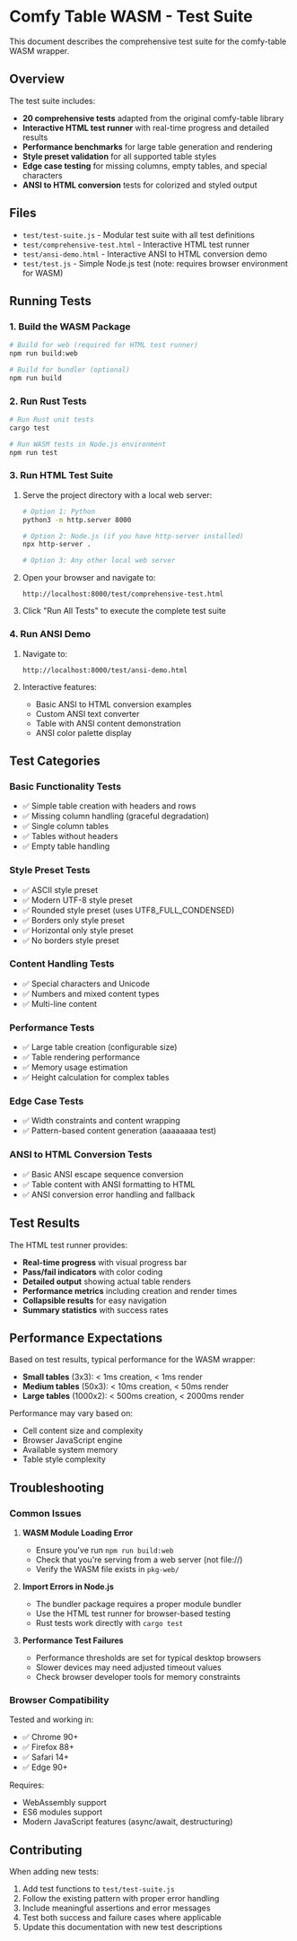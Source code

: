 # Comfy Table WASM - Test Suite

This document describes the comprehensive test suite for the comfy-table WASM wrapper.

## Overview

The test suite includes:
- **20 comprehensive tests** adapted from the original comfy-table library
- **Interactive HTML test runner** with real-time progress and detailed results
- **Performance benchmarks** for large table generation and rendering
- **Style preset validation** for all supported table styles
- **Edge case testing** for missing columns, empty tables, and special characters
- **ANSI to HTML conversion** tests for colorized and styled output

## Files

- `test/test-suite.js` - Modular test suite with all test definitions
- `test/comprehensive-test.html` - Interactive HTML test runner
- `test/ansi-demo.html` - Interactive ANSI to HTML conversion demo
- `test/test.js` - Simple Node.js test (note: requires browser environment for WASM)

## Running Tests

### 1. Build the WASM Package

```bash
# Build for web (required for HTML test runner)
npm run build:web

# Build for bundler (optional)
npm run build
```

### 2. Run Rust Tests

```bash
# Run Rust unit tests
cargo test

# Run WASM tests in Node.js environment
npm run test
```

### 3. Run HTML Test Suite

1. Serve the project directory with a local web server:
   ```bash
   # Option 1: Python
   python3 -m http.server 8000
   
   # Option 2: Node.js (if you have http-server installed)
   npx http-server .
   
   # Option 3: Any other local web server
   ```

2. Open your browser and navigate to:
   ```
   http://localhost:8000/test/comprehensive-test.html
   ```

3. Click "Run All Tests" to execute the complete test suite

### 4. Run ANSI Demo

1. Navigate to:
   ```
   http://localhost:8000/test/ansi-demo.html
   ```

2. Interactive features:
   - Basic ANSI to HTML conversion examples
   - Custom ANSI text converter
   - Table with ANSI content demonstration
   - ANSI color palette display

## Test Categories

### Basic Functionality Tests
- ✅ Simple table creation with headers and rows
- ✅ Missing column handling (graceful degradation)
- ✅ Single column tables
- ✅ Tables without headers
- ✅ Empty table handling

### Style Preset Tests
- ✅ ASCII style preset
- ✅ Modern UTF-8 style preset  
- ✅ Rounded style preset (uses UTF8_FULL_CONDENSED)
- ✅ Borders only style preset
- ✅ Horizontal only style preset
- ✅ No borders style preset

### Content Handling Tests
- ✅ Special characters and Unicode
- ✅ Numbers and mixed content types
- ✅ Multi-line content

### Performance Tests
- ✅ Large table creation (configurable size)
- ✅ Table rendering performance
- ✅ Memory usage estimation
- ✅ Height calculation for complex tables

### Edge Case Tests
- ✅ Width constraints and content wrapping
- ✅ Pattern-based content generation (aaaaaaaa test)

### ANSI to HTML Conversion Tests
- ✅ Basic ANSI escape sequence conversion
- ✅ Table content with ANSI formatting to HTML
- ✅ ANSI conversion error handling and fallback

## Test Results

The HTML test runner provides:
- **Real-time progress** with visual progress bar
- **Pass/fail indicators** with color coding
- **Detailed output** showing actual table renders
- **Performance metrics** including creation and render times
- **Collapsible results** for easy navigation
- **Summary statistics** with success rates

## Performance Expectations

Based on test results, typical performance for the WASM wrapper:

- **Small tables** (3x3): < 1ms creation, < 1ms render
- **Medium tables** (50x3): < 10ms creation, < 50ms render  
- **Large tables** (1000x2): < 500ms creation, < 2000ms render

Performance may vary based on:
- Cell content size and complexity
- Browser JavaScript engine
- Available system memory
- Table style complexity

## Troubleshooting

### Common Issues

1. **WASM Module Loading Error**
   - Ensure you've run `npm run build:web`
   - Check that you're serving from a web server (not file://)
   - Verify the WASM file exists in `pkg-web/`

2. **Import Errors in Node.js**
   - The bundler package requires a proper module bundler
   - Use the HTML test runner for browser-based testing
   - Rust tests work directly with `cargo test`

3. **Performance Test Failures**
   - Performance thresholds are set for typical desktop browsers
   - Slower devices may need adjusted timeout values
   - Check browser developer tools for memory constraints

### Browser Compatibility

Tested and working in:
- ✅ Chrome 90+
- ✅ Firefox 88+
- ✅ Safari 14+
- ✅ Edge 90+

Requires:
- WebAssembly support
- ES6 modules support
- Modern JavaScript features (async/await, destructuring)

## Contributing

When adding new tests:

1. Add test functions to `test/test-suite.js`
2. Follow the existing pattern with proper error handling
3. Include meaningful assertions and error messages
4. Test both success and failure cases where applicable
5. Update this documentation with new test descriptions